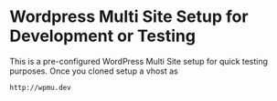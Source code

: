Wordpress Multi Site Setup for Development or Testing 
==========================

This is a pre-configured WordPress Multi Site setup for quick testing purposes. Once you cloned setup a vhost as 
```
http://wpmu.dev
```
